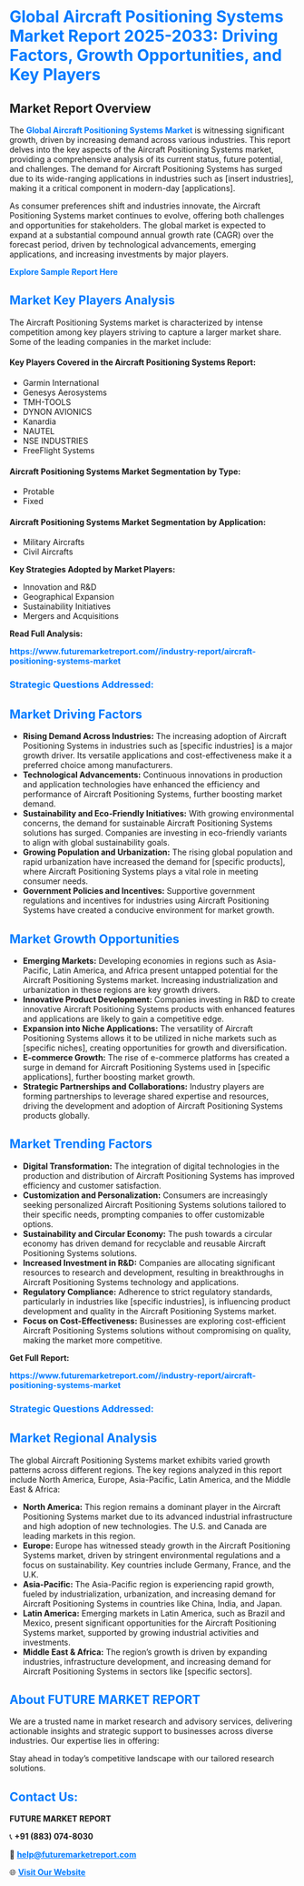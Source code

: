 <h1 style="color: #007BFF;">Global Aircraft Positioning Systems Market Report 2025-2033: Driving Factors, Growth Opportunities, and Key Players</h1>

<section id="overview">
<h2>Market Report Overview</h2>
<p>The <a href="https://www.futuremarketreport.com//industry-report/aircraft-positioning-systems-market" style="color: #007BFF; text-decoration: none;"><strong>Global Aircraft Positioning Systems Market</strong></a> is witnessing significant growth, driven by increasing demand across various industries. This report delves into the key aspects of the Aircraft Positioning Systems market, providing a comprehensive analysis of its current status, future potential, and challenges. The demand for Aircraft Positioning Systems has surged due to its wide-ranging applications in industries such as [insert industries], making it a critical component in modern-day [applications].</p>
<p>As consumer preferences shift and industries innovate, the Aircraft Positioning Systems market continues to evolve, offering both challenges and opportunities for stakeholders. The global market is expected to expand at a substantial compound annual growth rate (CAGR) over the forecast period, driven by technological advancements, emerging applications, and increasing investments by major players.</p>
</section>

<section id="overview">
<p><a href="https://www.futuremarketreport.com//request-sample/reportId=83136" style="color: #007BFF; text-decoration: none;"><strong>Explore Sample Report Here</strong></a></p>
</section>

<section id="key-players">
<h2 style="color: #007BFF;">Market Key Players Analysis</h2>
<p>The Aircraft Positioning Systems market is characterized by intense competition among key players striving to capture a larger market share. Some of the leading companies in the market include:</p>
<h4>Key Players Covered in the Aircraft Positioning Systems Report:</h4>
<ul><li>Garmin International</li><li>Genesys Aerosystems</li><li>TMH-TOOLS</li><li>DYNON AVIONICS</li><li>Kanardia</li><li>NAUTEL</li><li>NSE INDUSTRIES</li><li>FreeFlight Systems</li></ul>
<h4>Aircraft Positioning Systems Market Segmentation by Type:</h4>
<ul><li>Protable</li><li>Fixed</li></ul>

<h4>Aircraft Positioning Systems Market Segmentation by Application:</h4>
<ul><li>Military Aircrafts</li><li>Civil Aircrafts</li></ul>
<p><strong>Key Strategies Adopted by Market Players:</strong></p>
<ul>
<li>Innovation and R&D</li>
<li>Geographical Expansion</li>
<li>Sustainability Initiatives</li>
<li>Mergers and Acquisitions</li>
</ul>
</section>

<section>
<p><strong>Read Full Analysis: </strong></p><a href="https://www.futuremarketreport.com//industry-report/aircraft-positioning-systems-market" style="color: #007BFF; text-decoration: none;"><strong>https://www.futuremarketreport.com//industry-report/aircraft-positioning-systems-market</strong></a>
<h3 style="color: #007BFF;">Strategic Questions Addressed:</h3>
</section>

<section id="driving-factors">
<h2 style="color: #007BFF;">Market Driving Factors</h2>
<ul>
<li><strong>Rising Demand Across Industries:</strong> The increasing adoption of Aircraft Positioning Systems in industries such as [specific industries] is a major growth driver. Its versatile applications and cost-effectiveness make it a preferred choice among manufacturers.</li>
<li><strong>Technological Advancements:</strong> Continuous innovations in production and application technologies have enhanced the efficiency and performance of Aircraft Positioning Systems, further boosting market demand.</li>
<li><strong>Sustainability and Eco-Friendly Initiatives:</strong> With growing environmental concerns, the demand for sustainable Aircraft Positioning Systems solutions has surged. Companies are investing in eco-friendly variants to align with global sustainability goals.</li>
<li><strong>Growing Population and Urbanization:</strong> The rising global population and rapid urbanization have increased the demand for [specific products], where Aircraft Positioning Systems plays a vital role in meeting consumer needs.</li>
<li><strong>Government Policies and Incentives:</strong> Supportive government regulations and incentives for industries using Aircraft Positioning Systems have created a conducive environment for market growth.</li>
</ul>
</section>

<section id="growth-opportunities">
<h2 style="color: #007BFF;">Market Growth Opportunities</h2>
<ul>
<li><strong>Emerging Markets:</strong> Developing economies in regions such as Asia-Pacific, Latin America, and Africa present untapped potential for the Aircraft Positioning Systems market. Increasing industrialization and urbanization in these regions are key growth drivers.</li>
<li><strong>Innovative Product Development:</strong> Companies investing in R&D to create innovative Aircraft Positioning Systems products with enhanced features and applications are likely to gain a competitive edge.</li>
<li><strong>Expansion into Niche Applications:</strong> The versatility of Aircraft Positioning Systems allows it to be utilized in niche markets such as [specific niches], creating opportunities for growth and diversification.</li>
<li><strong>E-commerce Growth:</strong> The rise of e-commerce platforms has created a surge in demand for Aircraft Positioning Systems used in [specific applications], further boosting market growth.</li>
<li><strong>Strategic Partnerships and Collaborations:</strong> Industry players are forming partnerships to leverage shared expertise and resources, driving the development and adoption of Aircraft Positioning Systems products globally.</li>
</ul>
</section>

<section id="trending-factors">
<h2 style="color: #007BFF;">Market Trending Factors</h2>
<ul>
<li><strong>Digital Transformation:</strong> The integration of digital technologies in the production and distribution of Aircraft Positioning Systems has improved efficiency and customer satisfaction.</li>
<li><strong>Customization and Personalization:</strong> Consumers are increasingly seeking personalized Aircraft Positioning Systems solutions tailored to their specific needs, prompting companies to offer customizable options.</li>
<li><strong>Sustainability and Circular Economy:</strong> The push towards a circular economy has driven demand for recyclable and reusable Aircraft Positioning Systems solutions.</li>
<li><strong>Increased Investment in R&D:</strong> Companies are allocating significant resources to research and development, resulting in breakthroughs in Aircraft Positioning Systems technology and applications.</li>
<li><strong>Regulatory Compliance:</strong> Adherence to strict regulatory standards, particularly in industries like [specific industries], is influencing product development and quality in the Aircraft Positioning Systems market.</li>
<li><strong>Focus on Cost-Effectiveness:</strong> Businesses are exploring cost-efficient Aircraft Positioning Systems solutions without compromising on quality, making the market more competitive.</li>
</ul>
</section>

<section>
<p><strong>Get Full Report: </strong></p><a href="https://www.futuremarketreport.com//industry-report/aircraft-positioning-systems-market" style="color: #007BFF; text-decoration: none;"><strong>https://www.futuremarketreport.com//industry-report/aircraft-positioning-systems-market</strong></a>
<h3 style="color: #007BFF;">Strategic Questions Addressed:</h3>
</section>


<section id="regional-analysis">
<h2 style="color: #007BFF;">Market Regional Analysis</h2>
<p>The global Aircraft Positioning Systems market exhibits varied growth patterns across different regions. The key regions analyzed in this report include North America, Europe, Asia-Pacific, Latin America, and the Middle East & Africa:</p>
<ul>
<li><strong>North America:</strong> This region remains a dominant player in the Aircraft Positioning Systems market due to its advanced industrial infrastructure and high adoption of new technologies. The U.S. and Canada are leading markets in this region.</li>
<li><strong>Europe:</strong> Europe has witnessed steady growth in the Aircraft Positioning Systems market, driven by stringent environmental regulations and a focus on sustainability. Key countries include Germany, France, and the U.K.</li>
<li><strong>Asia-Pacific:</strong> The Asia-Pacific region is experiencing rapid growth, fueled by industrialization, urbanization, and increasing demand for Aircraft Positioning Systems in countries like China, India, and Japan.</li>
<li><strong>Latin America:</strong> Emerging markets in Latin America, such as Brazil and Mexico, present significant opportunities for the Aircraft Positioning Systems market, supported by growing industrial activities and investments.</li>
<li><strong>Middle East & Africa:</strong> The region’s growth is driven by expanding industries, infrastructure development, and increasing demand for Aircraft Positioning Systems in sectors like [specific sectors].</li>
</ul>
</section>

<footer>
<h2 style="color: #007BFF;">About FUTURE MARKET REPORT</h2>
<p>We are a trusted name in market research and advisory services, delivering actionable insights and strategic support to businesses across diverse industries. Our expertise lies in offering:</p>

<p>Stay ahead in today’s competitive landscape with our tailored research solutions.</p>

<h2 style="color: #007BFF;">Contact Us:</h2>
<p><strong>FUTURE MARKET REPORT</strong></p>
<p>📞 <strong>+91 (883) 074-8030</strong></p>
<p>📧 <strong><a href="mailto:help@futuremarketreport.com" style="color: #007BFF;">help@futuremarketreport.com</a></strong></p>
<p>🌐 <strong><a href="https://www.futuremarketreport.com/" style="color: #007BFF;">Visit Our Website</a></strong></p>
</footer>